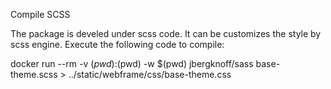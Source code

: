 Compile SCSS

The package is develed under scss code. It can be customizes the style by scss engine. Execute the following code to compile:

docker run --rm -v $(pwd):$(pwd) -w $(pwd) jbergknoff/sass base-theme.scss > ../static/webframe/css/base-theme.css

